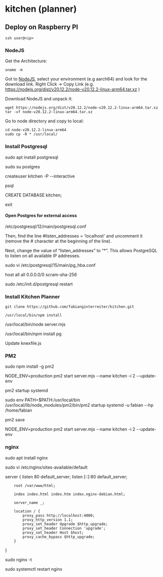 # kitchen (planner)

## Deploy on Raspberry PI

```
ssh user@<ip>
```

### NodeJS

Get the Architecture:

```
uname -m
```

Got to [NodeJS](https://nodejs.org/en/download/prebuilt-binaries), select your environment (e.g aarch64) and look for the download link. Right Click -> Copy Link (e.g. https://nodejs.org/dist/v20.12.2/node-v20.12.2-linux-arm64.tar.xz )

Download NodeJS and unpack it:
```
wget https://nodejs.org/dist/v20.12.2/node-v20.12.2-linux-arm64.tar.xz
tar -xf node-v20.12.2-linux-arm64.tar.xz
```

Go to node directory and copy to local:
```
cd node-v20.12.2-linux-arm64
sudo cp -R * /usr/local/
```

### Install Postgresql

sudo apt install postgresql

sudo su postgres

createuser kitchen -P --interactive

psql

CREATE DATABASE kitchen;

exit

#### Open Postgres for external access

/etc/postgresql/12/main/postgresql.conf 

Then, find the line #listen_addresses = 'localhost' and uncomment it (remove the # character at the beginning of the line).

Next, change the value of “listen_addresses” to “*”. This allows PostgreSQL to listen on all available IP addresses.

sudo vi /etc/postgresql/15/main/pg_hba.conf 

host    all             all             0.0.0.0/0             scram-sha-256


sudo /etc/init.d/postgresql restart

### Install Kitchen Planner

```
git clone https://github.com/fabianginterreiter/kitchen.git

/usr/local/bin/npm install
```

/usr/local/bin/node server.mjs 


/usr/local/bin/npm install pg

Update knexfile.js

### PM2


sudo npm install -g pm2

NODE_ENV=production pm2 start server.mjs --name kitchen -i 2 --update-env

pm2 startup systemd

sudo env PATH=$PATH:/usr/local/bin /usr/local/lib/node_modules/pm2/bin/pm2 startup systemd -u fabian --hp /home/fabian

pm2 save

NODE_ENV=production pm2 start server.mjs --name kitchen -i 2 --update-env


### nginx

sudo apt install nginx

sudo vi /etc/nginx/sites-available/default

server {
        listen 80 default_server;
        listen [::]:80 default_server;

        root /var/www/html;

        index index.html index.htm index.nginx-debian.html;

        server_name _;

        location / {
            proxy_pass http://localhost:4000;
            proxy_http_version 1.1;
            proxy_set_header Upgrade $http_upgrade;
            proxy_set_header Connection 'upgrade';
            proxy_set_header Host $host;
            proxy_cache_bypass $http_upgrade;
        }
}

sudo nginx -t


sudo systemctl restart nginx




